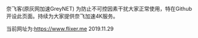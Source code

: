 奈飞客(原灰网加速GreyNET) 为防止不可控因素干扰大家正常使用，特在Github开设此页面。持续为大家提供奈飞加速4K服务。

当前网址为:https://www.flixer.me   2019.11.29
